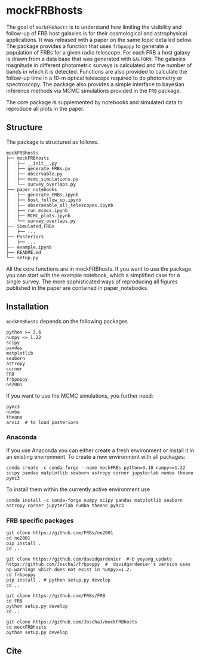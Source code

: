 # mockFRBhosts

The goal of `mockFRBhosts` is to understand how limiting the visibility and follow-up of FRB host
galaxies is for their cosmological and astrophysical applications. It was released with a paper
on the same topic detailed below. The package provides a function that uses `frbpoppy` to generate
a population of FRBs for a given radio telescope. For each FRB a host galaxy is drawn from a data
base that was generated with `GALFORM`. The galaxies magnitude in different photometric surveys
is calculated and the number of bands in which it is detected. Functions are also provided to
calculate the follow-up time in a 10-m optical telescope required to do photometry or spectroscopy.
The package also provides a simple interface to bayesian inference methods via MCMC simulations
provided in the `FRB` package.

The core package is supplemented by notebooks and simulated data to reproduce all plots in the
paper.

## Structure
The package is structured as follows.
```
mockFRBhosts
├── mockFRBhosts
│   ├── __init__.py
│   ├── generate_FRBs.py
│   ├── observable.py
│   ├── mcmc_simulations.py
│   └── survey_overlaps.py
├── paper_notebooks
│   ├── generate_FRBs.ipynb
│   ├── host_follow_up.ipynb
│   ├── obseravable_all_telescopes.ipynb
│   ├── run_mcmcs.ipynb
│   ├── MCMC_plots.ipynb
│   └── survey_overlaps.py
├── Simulated_FRBs
│   ├── ...
├── Posteriors
│   ├── ...
├── example.ipynb
├── README.md
└── setup.py
```
All the core functions are in mockFRBhosts. If you want to use the package you can start with the
example notebook, which a simplified case for a single survey. The more sophisticated ways of
reproducing all figures published in the paper are contained in paper_notebooks.

## Installation
`mockFRBhosts` depends on the following packages
```
python >= 3.6
numpy <= 1.22
scipy
pandas
matplotlib
seaborn
astropy
corner
FRB
frbpoppy
ne2001
```
If you want to use the MCMC simulations, you further need:
```
pymc3
numba
theano
arviz  # to load posteriors
```
### Anaconda
If you use Anaconda you can either create a fresh environment or install it in an existing environment.
To create a new environment with all packages:
```
conda create -c conda-forge --name mockFRBs python=3.10 numpy<=1.22 scipy pandas matplotlib seaborn astropy corner jupyterlab numba theano pymc3
```
To install them within the currently active environment use
```
conda install -c conda-forge numpy scipy pandas matplotlib seaborn astropy corner jupyterlab numba theano pymc3
```

### FRB specific packages
```
git clone https://github.com/FRBs/ne2001
cd ne2001
pip install .
cd ..

git clone https://github.com/davidgardenier  #-b yuyang_update https://github.com/JoschaJ/frbpoppy  #  davidgardenier's version uses np.warnings which does not exist in numpy>=1.2.
cd frbpoppy
pip install . # python setup.py develop
cd ..

git clone https://github.com/FRBs/FRB
cd FRB
python setup.py develop
cd ..

git clone https://github.com/JoschaJ/mockFRBhosts
cd mockFRBhosts
python setup.py develop
```


## Cite